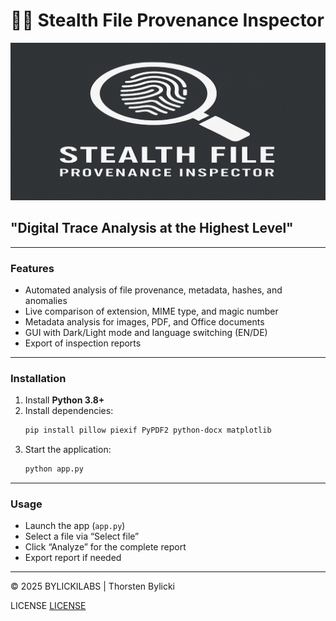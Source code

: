 # 🕵️‍♂️ Stealth File Provenance Inspector

![Logo](/assets/logo.png)

## "Digital Trace Analysis at the Highest Level"

---

### Features
- Automated analysis of file provenance, metadata, hashes, and anomalies
- Live comparison of extension, MIME type, and magic number
- Metadata analysis for images, PDF, and Office documents
- GUI with Dark/Light mode and language switching (EN/DE)
- Export of inspection reports

---

### Installation
1. Install **Python 3.8+**
2. Install dependencies:
   ```bash
   pip install pillow piexif PyPDF2 python-docx matplotlib
   ```
3. Start the application:
   ```bash
   python app.py
   ```

---

### Usage
- Launch the app (`app.py`)
- Select a file via “Select file”
- Click “Analyze” for the complete report
- Export report if needed

---

© 2025 BYLICKILABS | Thorsten Bylicki

LICENSE
[LICENSE](LICENSE)

